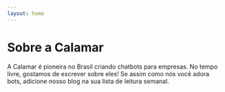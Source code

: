 ```yaml
---
layout: home
---
```

# Sobre a Calamar
A Calamar é pioneira no Brasil criando chatbots para empresas. No tempo livre, gostamos de escrever sobre eles!
Se assim como nós você adora bots, adicione nosso blog na sua lista de leitura semanal.
